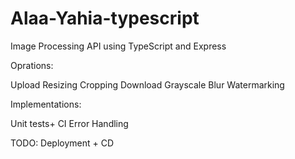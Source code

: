# Alaa-Yahia-typescript

Image Processing API using TypeScript and Express

Oprations:

Upload
Resizing
Cropping
Download
Grayscale
Blur
Watermarking

Implementations:

Unit tests+ CI
Error Handling

TODO: Deployment + CD
